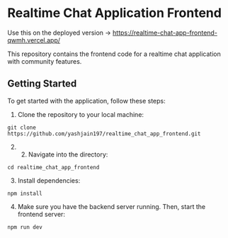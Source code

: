 # Realtime Chat Application Frontend

Use this on the deployed version -> https://realtime-chat-app-frontend-qwmh.vercel.app/

This repository contains the frontend code for a realtime chat application with community features.

## Getting Started

To get started with the application, follow these steps:

1. Clone the repository to your local machine:
  ```
  git clone https://github.com/yashjain197/realtime_chat_app_frontend.git
  ```
2. 2. Navigate into the directory:
  ```
  cd realtime_chat_app_frontend
  ```
3. Install dependencies:
  ```
  npm install
  ```
4. Make sure you have the backend server running. Then, start the frontend server:
  ```
  npm run dev
  ```


